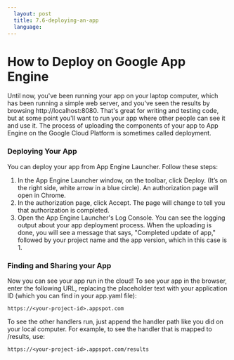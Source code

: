 ```yaml
---
  layout: post
  title: 7.6-deploying-an-app
  language: 
---
```

#  How to Deploy on Google App Engine

Until now, you've been running your app on your laptop computer, which has been running a simple web server, and you've seen the results by browsing http://localhost:8080. That's great for writing and testing code, but at some point you'll want to run your app where other people can see it and use it. The process of uploading the components of your app to App Engine on the Google Cloud Platform is sometimes called deployment.

###  Deploying Your App
You can deploy your app from App Engine Launcher. Follow these steps:

1. In the App Engine Launcher window, on the toolbar, click Deploy. (It’s on the right side, white arrow in a blue circle).  An authorization page will open in Chrome.
2. In the authorization page, click Accept. The page will change to tell you that authorization is completed.
3. Open the App Engine Launcher's Log Console. You can see the logging output about your app deployment process. When the uploading is done, you will see a message that says, "Completed update of app," followed by your project name and the app version, which in this case is 1.

###  Finding and Sharing your App
Now you can see your app run in the cloud! To see your app in the browser, enter the following URL, replacing the placeholder text with your application ID (which you can find in your app.yaml file):

`https://<your-project-id>.appspot.com`

To see the other handlers run, just append the handler path like you did on your local computer. For example, to see the handler that is mapped to /results, use:

`https://<your-project-id>.appspot.com/results`

